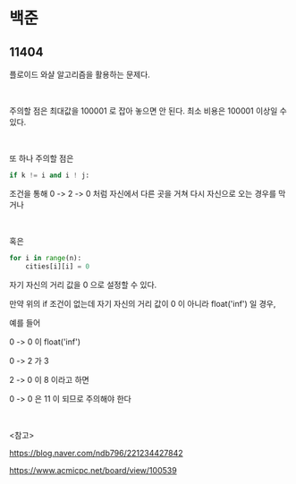 # 백준

## 11404

플로이드 와샬 알고리즘을 활용하는 문제다.

<br>

주의할 점은 최대값을 100001 로 잡아 놓으면 안 된다. 최소 비용은 100001 이상일 수 있다.

<br>

또 하나 주의할 점은 

```python
if k != i and i ! j:
```

조건을 통해 0 -> 2 -> 0 처럼 자신에서 다른 곳을 거쳐 다시 자신으로 오는 경우를 막거나

<br>

혹은

```python
for i in range(n):
	cities[i][i] = 0
```
자기 자신의 거리 값을 0 으로 설정할 수 있다.

만약 위의 if 조건이 없는데 자기 자신의 거리 값이 0 이 아니라 float('inf') 일 경우,

예를 들어

0 -> 0 이 float('inf')

0 -> 2 가 3

2 -> 0 이 8 이라고 하면

0 -> 0 은 11 이 되므로 주의해야 한다

<br>

<참고>

https://blog.naver.com/ndb796/221234427842

https://www.acmicpc.net/board/view/100539

